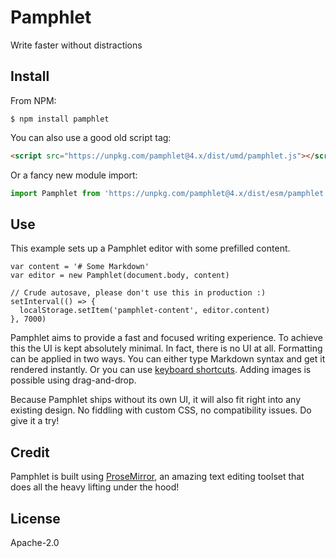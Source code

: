 # Pamphlet

Write faster without distractions

## Install

From NPM:

```
$ npm install pamphlet
```

You can also use a good old script tag:

```html
<script src="https://unpkg.com/pamphlet@4.x/dist/umd/pamphlet.js"></script>
```

Or a fancy new module import:

```js
import Pamphlet from 'https://unpkg.com/pamphlet@4.x/dist/esm/pamphlet.js'
```

## Use

This example sets up a Pamphlet editor with some prefilled content.

```
var content = '# Some Markdown'
var editor = new Pamphlet(document.body, content)

// Crude autosave, please don't use this in production :)
setInterval(() => {
  localStorage.setItem('pamphlet-content', editor.content)
}, 7000)
```

Pamphlet aims to provide a fast and focused writing experience. To achieve this the UI is kept absolutely minimal. In fact, there is no UI at all. Formatting can be applied in two ways. You can either type Markdown syntax and get it rendered instantly. Or you can use [keyboard shortcuts](https://github.com/ProseMirror/prosemirror-example-setup/blob/master/src/keymap.js#L14). Adding images is possible using drag-and-drop.

Because Pamphlet ships without its own UI, it will also fit right into any existing design. No fiddling with custom CSS, no compatibility issues. Do give it a try!

## Credit

Pamphlet is built using [ProseMirror](https://prosemirror.net), an amazing text editing toolset that does all the heavy lifting under the hood!

## License

Apache-2.0
